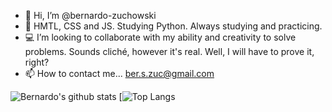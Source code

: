 - 👋 Hi, I’m @bernardo-zuchowski
- 🌱 HMTL, CSS and JS. Studying Python. Always studying and practicing.
- 💻 I’m looking to collaborate with my ability and creativity to solve problems. Sounds cliché, however it's real. Well, I will have to prove it, right?
- 📫 How to contact me... ber.s.zuc@gmail.com


![Bernardo's github stats](https://github-readme-stats.vercel.app/api?username=bernardo-zuchowski&show_icons=true) [![Top Langs](https://github-readme-stats.vercel.app/api/top-langs/?username=bernardo-zuchowski)
